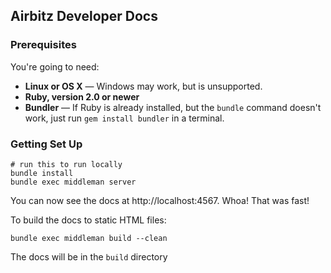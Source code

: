 
Airbitz Developer Docs
------------------------------

### Prerequisites

You're going to need:

 - **Linux or OS X** — Windows may work, but is unsupported.
 - **Ruby, version 2.0 or newer**
 - **Bundler** — If Ruby is already installed, but the `bundle` command doesn't work, just run `gem install bundler` in a terminal.

### Getting Set Up

```shell
# run this to run locally
bundle install
bundle exec middleman server
```

You can now see the docs at http://localhost:4567. Whoa! That was fast!

To build the docs to static HTML files:
```shell
bundle exec middleman build --clean
```

The docs will be in the ```build``` directory

